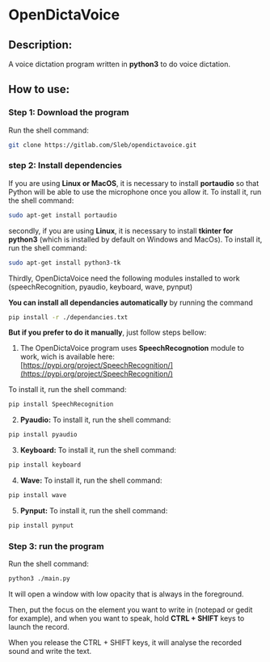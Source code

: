 # OpenDictaVoice

## Description:

A voice dictation program written in **python3** to do voice dictation.

## How to use:

### Step 1: Download the program

Run the shell command:
```bash
git clone https://gitlab.com/Sleb/opendictavoice.git
```

### step 2: Install dependencies


If you are using **Linux or MacOS**, it is necessary to install **portaudio** so that Python will be able to use the microphone once you allow it.
To install it, run the shell command:
```bash
sudo apt-get install portaudio
```

secondly, if you are using **Linux**, it is necessary to install **tkinter for python3** (which is installed by default on Windows and MacOs).
To install it, run the shell command:
```bash
sudo apt-get install python3-tk
```


Thirdly, OpenDictaVoice need the following modules installed to work (speechRecognition, pyaudio, keyboard, wave, pynput)

**You can install all dependancies automatically** by running the command
```bash
pip install -r ./dependancies.txt
```

**But if you prefer to do it manually**, just follow steps bellow:

1) The OpenDictaVoice program uses **SpeechRecognotion** module to work, wich is available here:
[https://pypi.org/project/SpeechRecognition/](https://pypi.org/project/SpeechRecognition/)

To install it, run the shell command:
```bash
pip install SpeechRecognition
```

2) **Pyaudio:** To install it, run the shell command:
```bash
pip install pyaudio
```

3) **Keyboard:** To install it, run the shell command:
```bash
pip install keyboard
```

4) **Wave:** To install it, run the shell command:

```bash
pip install wave
```

5) **Pynput:** To install it, run the shell command:
```bash
pip install pynput
```

### Step 3: run the program

Run the shell command:
```bash
python3 ./main.py
```

It will open a window with low opacity that is always in the foreground.


Then, put the focus on the element you want to write in (notepad or gedit for example), and when you want to speak, hold **CTRL + SHIFT** keys to launch the record.


When you release the CTRL + SHIFT keys, it will analyse the recorded sound and write the text.

